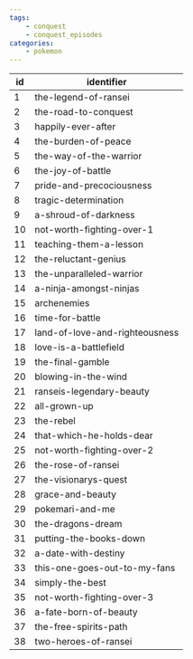 ```yaml
---
tags:
    - conquest
    - conquest_episodes
categories:
    - pokemon
---
```


| id |           identifier           |
|----|--------------------------------|
| 1  | the-legend-of-ransei           |
| 2  | the-road-to-conquest           |
| 3  | happily-ever-after             |
| 4  | the-burden-of-peace            |
| 5  | the-way-of-the-warrior         |
| 6  | the-joy-of-battle              |
| 7  | pride-and-precociousness       |
| 8  | tragic-determination           |
| 9  | a-shroud-of-darkness           |
| 10 | not-worth-fighting-over-1      |
| 11 | teaching-them-a-lesson         |
| 12 | the-reluctant-genius           |
| 13 | the-unparalleled-warrior       |
| 14 | a-ninja-amongst-ninjas         |
| 15 | archenemies                    |
| 16 | time-for-battle                |
| 17 | land-of-love-and-righteousness |
| 18 | love-is-a-battlefield          |
| 19 | the-final-gamble               |
| 20 | blowing-in-the-wind            |
| 21 | ranseis-legendary-beauty       |
| 22 | all-grown-up                   |
| 23 | the-rebel                      |
| 24 | that-which-he-holds-dear       |
| 25 | not-worth-fighting-over-2      |
| 26 | the-rose-of-ransei             |
| 27 | the-visionarys-quest           |
| 28 | grace-and-beauty               |
| 29 | pokemari-and-me                |
| 30 | the-dragons-dream              |
| 31 | putting-the-books-down         |
| 32 | a-date-with-destiny            |
| 33 | this-one-goes-out-to-my-fans   |
| 34 | simply-the-best                |
| 35 | not-worth-fighting-over-3      |
| 36 | a-fate-born-of-beauty          |
| 37 | the-free-spirits-path          |
| 38 | two-heroes-of-ransei           |
